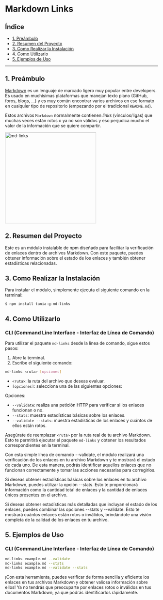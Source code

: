 # Markdown Links

## Índice

* [1. Preámbulo](#1-preámbulo)
* [2. Resumen del Proyecto](#2-resumen-del-Proyecto)
* [3. Como Realizar la Instalación](#3-Como-Realizar-la-Instalación)
* [4. Como Utilizarlo](#4-Como-Utilizarlo)
* [5. Ejemplos de Uso](#5-Ejemplos-de-Uso)

***

## 1. Preámbulo

[Markdown](https://es.wikipedia.org/wiki/Markdown) es un lenguaje de marcado
ligero muy popular entre developers. Es usado en muchísimas plataformas que
manejan texto plano (GitHub, foros, blogs, ...) y es muy común
encontrar varios archivos en ese formato en cualquier tipo de repositorio
(empezando por el tradicional `README.md`).

Estos archivos `Markdown` normalmente contienen _links_ (vínculos/ligas) que
muchas veces están rotos o ya no son válidos y eso perjudica mucho el valor de
la información que se quiere compartir. 

<img src="https://user-images.githubusercontent.com/110297/42118443-b7a5f1f0-7bc8-11e8-96ad-9cc5593715a6.jpg" alt="md-links" width="300" />

## 2. Resumen del Proyecto

Este es un módulo instalable de npm diseñado para facilitar la verificación de enlaces dentro de archivos Markdown. Con este paquete, puedes obtener información sobre el estado de los enlaces y también obtener estadísticas relacionadas.

## 3. Como Realizar la Instalación
Para instalar el módulo, simplemente ejecuta el siguiente comando en la terminal:

```
$ npm install tania-g-md-links
```

## 4. Como Utilizarlo

### CLI (Command Line Interface - Interfaz de Línea de Comando)

Para utilizar el paquete `md-links` desde la línea de comando, sigue estos pasos:

1. Abre la terminal.
2. Escribe el siguiente comando:

```bash
md-links <ruta> [opciones]
```

- `<ruta>`: la ruta del archivo que deseas evaluar.
- `[opciones]`: selecciona una de las siguientes opciones:

Opciones:
- `--validate`: realiza una petición HTTP para verificar si los enlaces funcionan o no.
- `--stats`: muestra estadísticas básicas sobre los enlaces.
- `--validate --stats`: muestra estadísticas de los enlaces y cuántos de ellos están rotos.

Asegúrate de reemplazar `<ruta>` por la ruta real de tu archivo Markdown. Esto te permitirá ejecutar el paquete `md-links` y obtener los resultados correspondientes en la terminal.

Con esta simple línea de comando --validate, el módulo realizará una verificación de los enlaces en tu archivo Markdown y te mostrará el estado de cada uno. De esta manera, podrás identificar aquellos enlaces que no funcionan correctamente y tomar las acciones necesarias para corregirlos.

Si deseas obtener estadísticas básicas sobre los enlaces en tu archivo Markdown, puedes utilizar la opción --stats. Esto te proporcionará información como la cantidad total de enlaces y la cantidad de enlaces únicos presentes en el archivo.

Si deseas obtener estadísticas más detalladas que incluyan el estado de los enlaces, puedes combinar las opciones --stats y --validate. Esto te mostrará cuántos enlaces están rotos o inválidos, brindándote una visión completa de la calidad de los enlaces en tu archivo.


## 5. Ejemplos de Uso


### CLI (Command Line Interface - Interfaz de Línea de Comando)
```bash
md-links example.md --validate
md-links example.md --stats
md-links example.md --validate --stats 
```


¡Con esta herramienta, puedes verificar de forma sencilla y eficiente los enlaces en tus archivos Markdown y obtener valiosa información sobre ellos! Ya no tendrás que preocuparte por enlaces rotos o inválidos en tus documentos Markdown, ya que podrás identificarlos rápidamente.


